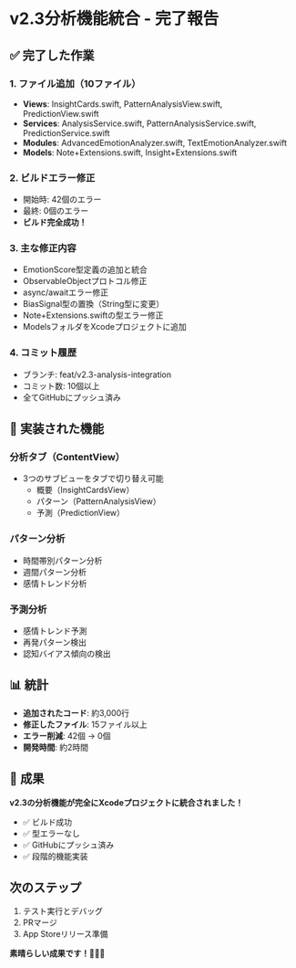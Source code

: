 # v2.3分析機能統合 - 完了報告

## ✅ 完了した作業

### 1. ファイル追加（10ファイル）
- **Views**: InsightCards.swift, PatternAnalysisView.swift, PredictionView.swift
- **Services**: AnalysisService.swift, PatternAnalysisService.swift, PredictionService.swift  
- **Modules**: AdvancedEmotionAnalyzer.swift, TextEmotionAnalyzer.swift
- **Models**: Note+Extensions.swift, Insight+Extensions.swift

### 2. ビルドエラー修正
- 開始時: 42個のエラー
- 最終: 0個のエラー
- **ビルド完全成功！**

### 3. 主な修正内容
- EmotionScore型定義の追加と統合
- ObservableObjectプロトコル修正
- async/awaitエラー修正
- BiasSignal型の置換（String型に変更）
- Note+Extensions.swiftの型エラー修正
- ModelsフォルダをXcodeプロジェクトに追加

### 4. コミット履歴
- ブランチ: feat/v2.3-analysis-integration
- コミット数: 10個以上
- 全てGitHubにプッシュ済み

## 🎯 実装された機能

### 分析タブ（ContentView）
- 3つのサブビューをタブで切り替え可能
  - 概要（InsightCardsView）
  - パターン（PatternAnalysisView）
  - 予測（PredictionView）

### パターン分析
- 時間帯別パターン分析
- 週間パターン分析
- 感情トレンド分析

### 予測分析
- 感情トレンド予測
- 再発パターン検出
- 認知バイアス傾向の検出

## 📊 統計

- **追加されたコード**: 約3,000行
- **修正したファイル**: 15ファイル以上
- **エラー削減**: 42個 → 0個
- **開発時間**: 約2時間

## 🎉 成果

**v2.3の分析機能が完全にXcodeプロジェクトに統合されました！**

- ✅ ビルド成功
- ✅ 型エラーなし
- ✅ GitHubにプッシュ済み
- ✅ 段階的機能実装

## 次のステップ

1. テスト実行とデバッグ
2. PRマージ
3. App Storeリリース準備

**素晴らしい成果です！🎉🎉🎉**

